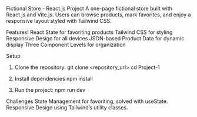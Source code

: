 Fictional Store - React.js Project
A one-page fictional store built with React.js and Vite.js. Users can browse products, mark favorites, and enjoy a responsive layout styled with Tailwind CSS.

Features!
React State for favoriting products
Tailwind CSS for styling
Responsive Design for all devices
JSON-based Product Data for dynamic display
Three Component Levels for organization

Setup

1. Clone the repository:
git clone <repository_url>
cd Project-1

2. Install dependencies
npm install

3. Run the project:
npm run dev

Challenges
State Management for favoriting, solved with useState.
Responsive Design using Tailwind’s utility classes.